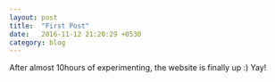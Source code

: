```yaml
---
layout: post
title:  "First Post"
date:   2016-11-12 21:20:29 +0530
category: blog
---
```


After almost 10hours of experimenting, the website is finally up :) Yay!
